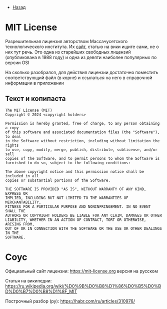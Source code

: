 * [Назад](./Readme.md)

# MIT License

Разрешительная лицензия авторством Массачусетского технологического института. Их [сайт](https://web.mit.edu), статью на вики ищите сами, не о них тут речь. Это одна из старейших свободных лицензий (опубликована в 1988 году) и одна из девяти наиболее популярных по версии OSI

На сколько разобрался, для действия лицензии достаточно поместить соответствующий файл (в корне) и ссылаться на него в справочной информации в приложении

## Текст и копипаста

```
The MIT License (MIT)
Copyright © 2024 <copyright holders>

Permission is hereby granted, free of charge, to any person obtaining a copy
of this software and associated documentation files (the "Software"), to deal
in the Software without restriction, including without limitation the rights
to use, copy, modify, merge, publish, distribute, sublicense, and/or sell
copies of the Software, and to permit persons to whom the Software is
furnished to do so, subject to the following conditions:

The above copyright notice and this permission notice shall be included in all
copies or substantial portions of the Software.

THE SOFTWARE IS PROVIDED "AS IS", WITHOUT WARRANTY OF ANY KIND, EXPRESS OR
IMPLIED, INCLUDING BUT NOT LIMITED TO THE WARRANTIES OF MERCHANTABILITY,
FITNESS FOR A PARTICULAR PURPOSE AND NONINFRINGEMENT. IN NO EVENT SHALL THE
AUTHORS OR COPYRIGHT HOLDERS BE LIABLE FOR ANY CLAIM, DAMAGES OR OTHER
LIABILITY, WHETHER IN AN ACTION OF CONTRACT, TORT OR OTHERWISE, ARISING FROM,
OUT OF OR IN CONNECTION WITH THE SOFTWARE OR THE USE OR OTHER DEALINGS IN THE
SOFTWARE.
```

# Соус

Официальный сайт лицензии: https://mit-license.org версия на русском

Статья на википедии: https://ru.wikipedia.org/wiki/%D0%9B%D0%B8%D1%86%D0%B5%D0%BD%D0%B7%D0%B8%D1%8F_MIT

Построчный разбор (ру): https://habr.com/ru/articles/310976/

